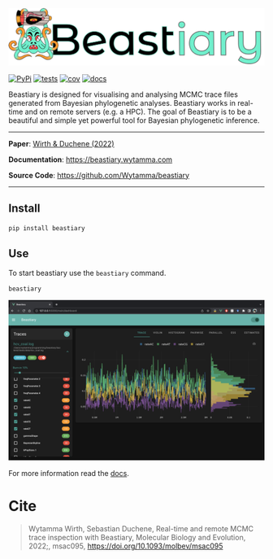 ![beastiary logo](docs/images/logo.png)


[![PyPi](https://img.shields.io/pypi/v/beastiary.svg)](https://pypi.org/project/beastiary/)
[![tests](https://github.com/Wytamma/beastiary/actions/workflows/test.yml/badge.svg)](https://github.com/Wytamma/beastiary/actions/workflows/test.yml)
[![cov](https://codecov.io/gh/Wytamma/beastiary/branch/master/graph/badge.svg)](https://codecov.io/gh/Wytamma/beastiary)
[![docs](https://github.com/Wytamma/beastiary/actions/workflows/docs.yml/badge.svg)](https://beastiary.wytamma.com/)

Beastiary is designed for visualising and analysing MCMC trace files generated from Bayesian phylogenetic analyses. Beastiary works in real-time and on remote servers (e.g. a HPC). The goal of Beastiary is to be a beautiful and simple yet powerful tool for Bayesian phylogenetic inference.

---

**Paper**: <a href="https://academic.oup.com/mbe/advance-article/doi/10.1093/molbev/msac095/6584747" target="_blank">Wirth & Duchene (2022)</a>

**Documentation**: <a href="https://beastiary.wytamma.com" target="_blank">https://beastiary.wytamma.com</a>

**Source Code**: <a href="https://github.com/Wytamma/beastiary" target="_blank">https://github.com/Wytamma/beastiary</a>

---

## Install
```bash
pip install beastiary
```

## Use
To start beastiary use the `beastiary` command.

```bash
beastiary
```

![](docs/images/screen_shot_dark.png)

For more information read the [docs](https://beastiary.wytamma.com/).

# Cite

> Wytamma Wirth, Sebastian Duchene, Real-time and remote MCMC trace inspection with Beastiary, Molecular Biology and Evolution, 2022;, msac095, https://doi.org/10.1093/molbev/msac095

